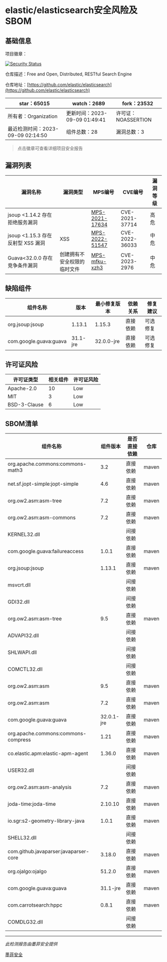 # elastic/elasticsearch安全风险及SBOM

## 基础信息

项目徽章：

[![Security Status](https://www.murphysec.com/platform3/v31/badge/1700208843300667392.svg)](https://www.murphysec.com/console/report/1700208843229364224/1700208843300667392)

仓库描述：Free and Open, Distributed, RESTful Search Engine

仓库地址：[https://github.com/elastic/elasticsearch](https://github.com/elastic/elasticsearch)

| star：65015 | watch：2689 | fork：23532 |
| ----------- | -------------- | ------------ |
| 所有者：Organization | 更新时间：2023-09-09 01:49:41 | 许可证：NOASSERTION |
| 最近检测时间：2023-09-09 02:14:50 | 组件总数：28 | 漏洞总数：3 |

> 点击徽章可查看详细项目安全报告



## 漏洞列表

| 漏洞名称 | 漏洞类型 | MPS编号 | CVE编号 | 漏洞等级 |
| ------- | ------ | ------- | ------ | ----- |
|jsoup <1.14.2 存在拒绝服务漏洞||[MPS-2021-17634](https://www.oscs1024.com/hd/MPS-2021-17634)|CVE-2021-37714|高危|
|jsoup <1.15.3 存在反射型 XSS 漏洞|XSS|[MPS-2022-51547](https://www.oscs1024.com/hd/MPS-2022-51547)|CVE-2022-36033|中危|
|Guava<32.0.0 存在竞争条件漏洞|创建拥有不安全权限的临时文件|[MPS-mfku-xzh3](https://www.oscs1024.com/hd/MPS-mfku-xzh3)|CVE-2023-2976|中危|




## 缺陷组件

| 组件名称 | 版本 | 最小修复版本 | 依赖关系 | 修复建议 |
| -------- | ---- | ------------ | -------- | -------- |
|org.jsoup:jsoup|1.13.1|1.15.3|直接依赖|可选修复|C:0|H:1|M:1|L:0|
|com.google.guava:guava|31.1-jre|32.0.0-jre|直接依赖|可选修复|C:0|H:0|M:1|L:0|




## 许可证风险

| 许可证类型 | 相关组件 | 许可证风险 |
| ---------- | -------- | ---------- |
|Apache-2.0|10|Low|
|MIT|3|Low|
|BSD-3-Clause|6|Low|




## SBOM清单

| 组件名称 | 组件版本 | 是否直接依赖 | 仓库 |
| -------- | -------- | ------------ | ---- |
|org.apache.commons:commons-math3|3.2|直接依赖|maven|
|net.sf.jopt-simple:jopt-simple|4.6|直接依赖|maven|
|org.ow2.asm:asm-tree|7.2|直接依赖|maven|
|org.ow2.asm:asm-commons|7.2|直接依赖|maven|
|KERNEL32.dll||间接依赖||
|com.google.guava:failureaccess|1.0.1|直接依赖|maven|
|org.jsoup:jsoup|1.13.1|直接依赖|maven|
|msvcrt.dll||间接依赖||
|GDI32.dll||间接依赖||
|org.ow2.asm:asm-tree|9.5|直接依赖|maven|
|ADVAPI32.dll||间接依赖||
|SHLWAPI.dll||间接依赖||
|COMCTL32.dll||间接依赖||
|org.ow2.asm:asm|9.5|直接依赖|maven|
|org.ow2.asm:asm|7.2|直接依赖|maven|
|com.google.guava:guava|32.0.1-jre|直接依赖|maven|
|org.apache.commons:commons-compress|1.21|直接依赖|maven|
|co.elastic.apm:elastic-apm-agent|1.36.0|直接依赖|maven|
|USER32.dll||间接依赖||
|org.ow2.asm:asm-analysis|7.2|直接依赖|maven|
|joda-time:joda-time|2.10.10|直接依赖|maven|
|io.sgr:s2-geometry-library-java|1.0.1|直接依赖|maven|
|SHELL32.dll||间接依赖||
|com.github.javaparser:javaparser-core|3.18.0|直接依赖|maven|
|org.ojalgo:ojalgo|51.2.0|直接依赖|maven|
|com.google.guava:guava|31.1-jre|直接依赖|maven|
|com.carrotsearch:hppc|0.8.1|直接依赖|maven|
|COMDLG32.dll||间接依赖||


------

*此检测报告由墨菲安全提供*

[墨菲安全](www.murphysec.com)
